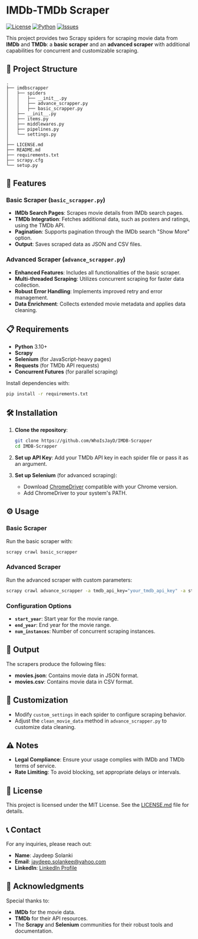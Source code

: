 # IMDb-TMDb Scraper

[![License](https://img.shields.io/github/license/WhoIsJayD/IMDB-Scrapper)](https://github.com/WhoIsJayD/IMDB-Scrapper/blob/main/LICENSE.md)
[![Python](https://img.shields.io/badge/python-3.10%2B-blue)](https://www.python.org/downloads/release/python-310/)
[![Issues](https://img.shields.io/github/issues/WhoIsJayD/IMDB-Scrapper)](https://github.com/WhoIsJayD/IMDB-Scrapper/issues)

This project provides two Scrapy spiders for scraping movie data from **IMDb** and **TMDb**: a **basic scraper** and an **advanced scraper** with additional capabilities for concurrent and customizable scraping.

## 📂 Project Structure

```plaintext
.
├── imdbscrapper
│   ├── spiders
│   │   ├── __init__.py
│   │   ├── advance_scrapper.py
│   │   ├── basic_scrapper.py
│   ├── __init__.py
│   ├── items.py
│   ├── middlewares.py
│   ├── pipelines.py
│   └── settings.py
│
├── LICENSE.md
├── README.md
├── requirements.txt
├── scrapy.cfg
└── setup.py
```

## 🚀 Features

### Basic Scraper (`basic_scrapper.py`)
- **IMDb Search Pages**: Scrapes movie details from IMDb search pages.
- **TMDb Integration**: Fetches additional data, such as posters and ratings, using the TMDb API.
- **Pagination**: Supports pagination through the IMDb search "Show More" option.
- **Output**: Saves scraped data as JSON and CSV files.

### Advanced Scraper (`advance_scrapper.py`)
- **Enhanced Features**: Includes all functionalities of the basic scraper.
- **Multi-threaded Scraping**: Utilizes concurrent scraping for faster data collection.
- **Robust Error Handling**: Implements improved retry and error management.
- **Data Enrichment**: Collects extended movie metadata and applies data cleaning.

## 📋 Requirements

- **Python** 3.10+
- **Scrapy**
- **Selenium** (for JavaScript-heavy pages)
- **Requests** (for TMDb API requests)
- **Concurrent Futures** (for parallel scraping)

Install dependencies with:
```bash
pip install -r requirements.txt
```

## 🛠️ Installation

1. **Clone the repository**:
   ```bash
   git clone https://github.com/WhoIsJayD/IMDB-Scrapper
   cd IMDB-Scrapper
   ```

2. **Set up API Key**:
   Add your TMDb API key in each spider file or pass it as an argument.

3. **Set up Selenium** (for advanced scraping):
   - Download [ChromeDriver](https://sites.google.com/a/chromium.org/chromedriver/downloads) compatible with your Chrome version.
   - Add ChromeDriver to your system's PATH.

## ⚙️ Usage

### Basic Scraper

Run the basic scraper with:
```bash
scrapy crawl basic_scrapper
```

### Advanced Scraper

Run the advanced scraper with custom parameters:
```bash
scrapy crawl advance_scrapper -a tmdb_api_key="your_tmdb_api_key" -a start_year=2000 -a end_year=2023 -a num_instances=5
```

### Configuration Options

- **`start_year`**: Start year for the movie range.
- **`end_year`**: End year for the movie range.
- **`num_instances`**: Number of concurrent scraping instances.

## 📁 Output

The scrapers produce the following files:
- **movies.json**: Contains movie data in JSON format.
- **movies.csv**: Contains movie data in CSV format.

## 🔧 Customization

- Modify `custom_settings` in each spider to configure scraping behavior.
- Adjust the `clean_movie_data` method in `advance_scrapper.py` to customize data cleaning.

## ⚠️ Notes

- **Legal Compliance**: Ensure your usage complies with IMDb and TMDb terms of service.
- **Rate Limiting**: To avoid blocking, set appropriate delays or intervals.

## 📝 License

This project is licensed under the MIT License. See the [LICENSE.md](LICENSE.md) file for details.

## 📞 Contact

For any inquiries, please reach out:

- **Name**: Jaydeep Solanki
- **Email**: jaydeep.solankee@yahoo.com
- **LinkedIn**: [LinkedIn Profile](https://www.linkedin.com/in/solanki-jaydeep)

## 🙌 Acknowledgments

Special thanks to:
- **IMDb** for the movie data.
- **TMDb** for their API resources.
- The **Scrapy** and **Selenium** communities for their robust tools and documentation.
